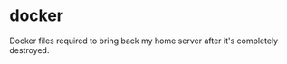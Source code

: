 docker
======

Docker files required to bring back my home server after it's completely destroyed.

